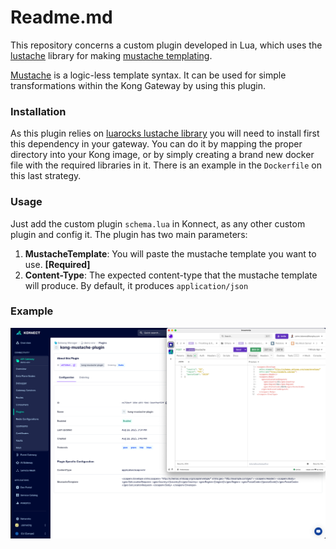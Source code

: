 # Readme.md

This repository concerns a custom plugin developed in Lua, which uses the [lustache](https://github.com/Olivine-Labs/lustache) library for making [mustache templating](https://mustache.github.io/).

[Mustache](http://mustache.github.com/) is a logic-less template syntax. It can
be used for simple transformations within the Kong Gateway by using this plugin.

### Installation

As this plugin relies on [luarocks lustache library](https://luarocks.org/modules/luarocks/lustache)
you will need to install first this dependency in your gateway. You can do it by mapping the proper directory into your Kong image, or by simply creating a brand new docker file with the required libraries in it.
There is an example in the `Dockerfile` on this last strategy.

### Usage
Just add the custom plugin `schema.lua` in Konnect, as any other custom plugin and config it. The plugin has two main parameters:

 1. **MustacheTemplate**: You will paste the mustache template you want to use. **[Required]**
 2. **Content-Type**: The expected content-type that the mustache template will produce. By default, it produces `application/json`

### Example
![Plugin configuration](images/kong-mustache-plugin.png)
